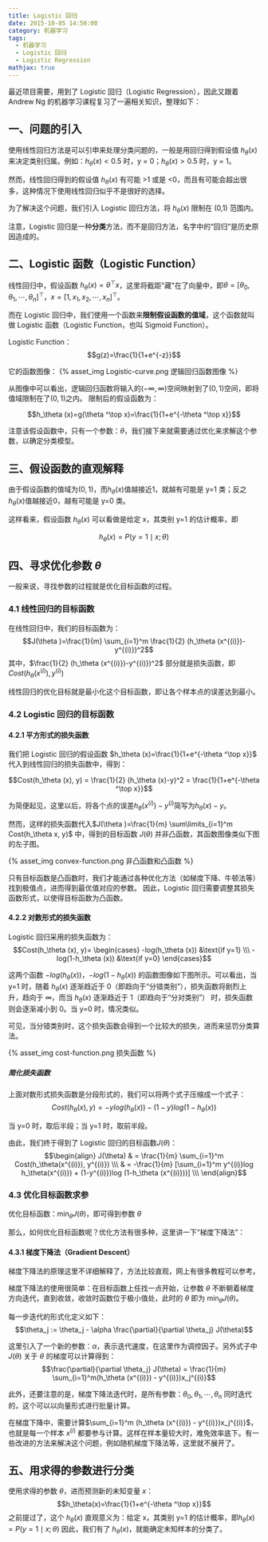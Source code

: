 ```yaml
---
title: Logistic 回归
date: 2015-10-05 14:50:00
category: 机器学习
tags:
  - 机器学习
  - Logistic 回归
  - Logistic Regression
mathjax: true
---
```


最近项目需要，用到了 Logistic 回归（Logistic Regression），因此又跟着 Andrew Ng 的机器学习课程复习了一遍相关知识，整理如下：

## 一、问题的引入
使用线性回归方法是可以引申来处理分类问题的，一般是用回归得到假设值 $h_\theta (x)$ 来决定类别归属。例如：$h_\theta (x) < 0.5$ 时，y = 0；$h_\theta (x) > 0.5$ 时，y = 1。

然而，线性回归得到的假设值 $h_\theta (x)$ 有可能 >1 或是 <0，而且有可能会超出很多，这种情况下使用线性回归似乎不是很好的选择。

为了解决这个问题，我们引入 Logistic 回归方法，将 $h_\theta (x)$ 限制在 (0,1) 范围内。

注意，Logistic 回归是一种**分类**方法，而不是回归方法，名字中的“回归”是历史原因造成的。

<!--more-->
## 二、Logistic 函数（Logistic Function）
线性回归中，假设函数 $h_\theta (x)=\theta ^\top x$，这里将截距"藏"在了向量中，即$\theta=[\theta_0, \theta_1, \cdots, \theta_n]^\top$，$x=[1, x_1, x_2, \cdots, x_n]^\top$。

而在 Logistic 回归中，我们使用一个函数来**限制假设函数的值域**，这个函数就叫做 Logistic 函数（Logistic Function，也叫 Sigmoid Function）。

Logistic Function：$$g(z)=\frac{1}{1+e^{-z}}$$

它的函数图像：
{% asset_img Logistic-curve.png 逻辑回归函数图像 %}

从图像中可以看出，逻辑回归函数将输入的$(-\infty, \infty)$空间映射到了$(0,1)$空间，即将值域限制在了$(0,1)$之内。 限制后的假设函数为：

$$h_\theta (x)=g(\theta ^\top x)=\frac{1}{1+e^{-\theta ^\top x}}$$

注意该假设函数中，只有一个参数：$\theta$，我们接下来就需要通过优化来求解这个参数，以确定分类模型。

## 三、假设函数的直观解释
由于假设函数的值域为$(0,1)$，而$h_\theta (x)$值越接近1，就越有可能是 y=1 类；反之$h_\theta (x)$值越接近0，越有可能是 y=0 类。

这样看来，假设函数 $h_\theta (x)$ 可以看做是给定 x，其类别 y=1 的估计概率，即

$$h_\theta (x)=P(y=1 \mid x;\theta )$$

## 四、寻求优化参数 $\theta$
一般来说，寻找参数的过程就是优化目标函数的过程。

### 4.1 线性回归的目标函数

在线性回归中，我们的目标函数为：
$$J(\theta )=\frac{1}{m} \sum_{i=1}^m \frac{1}{2} (h_\theta (x^{(i)})-y^{(i)})^2$$
其中，$\frac{1}{2} (h_\theta (x^{(i)})-y^{(i)})^2$ 部分就是损失函数，即$Cost(h_\theta (x^{(i)}), y^{(i)})$

线性回归的优化目标就是最小化这个目标函数，即让各个样本点的误差达到最小。

### 4.2 Logistic 回归的目标函数

#### 4.2.1 平方形式的损失函数

我们把 Logistic 回归的假设函数 $h_\theta (x)=\frac{1}{1+e^{-\theta ^\top x}}$ 代入到线性回归的损失函数中，得到：

$$Cost(h_\theta (x), y) = \frac{1}{2} (h_\theta (x)-y)^2 = \frac{1}{1+e^{-\theta ^\top x}}$$

为简便起见，这里以后，将各个点的误差$h_\theta (x^{(i)})-y^{(i)}$简写为$h_\theta (x)-y$。

然而，这样的损失函数代入$J(\theta )=\frac{1}{m} \sum\limits_{i=1}^m Cost(h_\theta x, y)$ 中，得到的目标函数 $J(\theta )$ 并非凸函数，其函数图像类似下图的左子图。

{% asset_img convex-function.png 非凸函数和凸函数 %}

只有目标函数是凸函数时，我们才能通过各种优化方法（如梯度下降、牛顿法等）找到极值点，进而得到最优值对应的参数。 因此，Logistic 回归需要调整其损失函数形式，以使得目标函数为凸函数。

#### 4.2.2 对数形式的损失函数

Logistic 回归采用的损失函数为：
$$Cost(h_\theta (x), y)=
\begin{cases} -log(h_\theta (x)) &\text{if y=1} \\\
-log(1-h_\theta (x)) &\text{if y=0} \end{cases}$$

这两个函数 $-log(h_\theta (x))$，$-log(1-h_\theta (x))$ 的函数图像如下图所示。可以看出，当 y=1 时，随着 $h_\theta (x)$ 逐渐趋近于 0（即趋向于“分错类别”），损失函数将剧烈上升，趋向于 $\infty$，而当 $h_\theta (x)$ 逐渐趋近于 1（即趋向于“分对类别”） 时，损失函数则会逐渐减小到 0。当 y=0 时，情况类似。

可见，当分错类别时，这个损失函数会得到一个比较大的损失，进而来惩罚分类算法。

{% asset_img cost-function.png 损失函数 %}

##### 简化损失函数

上面对数形式损失函数是分段形式的，我们可以将两个式子压缩成一个式子：
$$Cost(h_\theta (x), y) = -ylog(h_\theta (x)) -(1-y)log(1-h_\theta (x))$$

当 y=0 时，取后半段；当 y=1 时，取前半段。

由此，我们终于得到了 Logistic 回归的目标函数$J(\theta)$：
$$\begin{align} J(\theta) & = \frac{1}{m} \sum_{i=1}^m Cost(h_\theta(x^{(i)}), y^{(i)}) \\\
& = -\frac{1}{m} [\sum_{i=1}^m y^{(i)}log h_\theta(x^{(i)}) + (1-y^{(i)})log (1-h_\theta (x^{(i)}))] \\\ \end{align}$$

### 4.3 优化目标函数求参

优化目标函数：$\min_{\theta} J(\theta)$，即可得到参数 $\theta$

那么，如何优化目标函数呢？优化方法有很多种，这里讲一下“梯度下降法”：

#### 4.3.1 梯度下降法（Gradient Descent）

梯度下降法的原理这里不详细解释了，方法比较直观，网上有很多教程可以参考。

梯度下降法的使用很简单：在目标函数上任找一点开始，让参数 $\theta$ 不断朝着梯度方向迭代，直到收敛，收敛时函数位于极小值处，此时的 $\theta$ 即为 $\min_{\theta} J(\theta)$。

每一步迭代的形式化定义如下：
$$\theta_j := \theta_j - \alpha \frac{\partial}{\partial \theta_j} J(\theta)$$

这里引入了一个新的参数：$\alpha$，表示迭代速度，在这里作为调控因子。另外式子中 $J(\theta)$ 关于 $\theta$ 的梯度可以计算得到：
$$\frac{\partial}{\partial \theta_j} J(\theta) = \frac{1}{m} \sum_{i=1}^m(h_\theta (x^{(i)}) - y^{(i)})x_j^{(i)}$$

此外，还要注意的是，梯度下降法迭代时，是所有参数：$\theta_0, \theta_1, \cdots, \theta_n$ 同时迭代的，这个可以以向量形式进行批量计算。

在梯度下降中，需要计算$\sum_{i=1}^m (h_\theta (x^{(i)}) - y^{(i)})x_j^{(i)}$，也就是每一个样本 $x^{(i)}$ 都要参与计算。这样在样本量较大时，难免效率底下。有一些改进的方法来解决这个问题，例如随机梯度下降法等，这里就不展开了。

## 五、用求得的参数进行分类

使用求得的参数 $\theta$，进而预测新的未知变量 $x$：
$$h_\theta(x)=\frac{1}{1+e^{-\theta ^\top x}}$$
之前提过了，这个 $h_\theta(x)$ 直观意义为：给定 x，其类别 y=1 的估计概率，即$h_\theta (x)=P(y=1 \mid x;\theta )$ 因此，我们有了 $h_\theta(x)$，就能确定未知样本的分类了。
